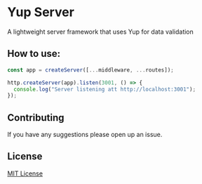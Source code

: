 # Yup Server

A lightweight server framework that uses Yup for data validation

## How to use:

```typescript
const app = createServer([...middleware, ...routes]);

http.createServer(app).listen(3001, () => {
  console.log("Server listening att http://localhost:3001");
});
```

## Contributing

If you have any suggestions please open up an issue.

## License

[MIT License](http://opensource.org/licenses/MIT)
